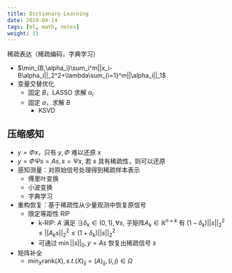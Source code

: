 ```yaml
---
title: Dictionary Learning
date: 2019-04-14
tags: [ml, math, notes]
weight: 11
---
```


稀疏表达（稀疏编码，字典学习）

* $\min_{B,\alpha_i}\sum_i^m||x_i-B\alpha_i||_2^2+\lambda\sum_{i=1}^m||\alpha_i||_1$
* 变量交替优化
    * 固定 $B$，LASSO 求解 $\alpha_i$
    * 固定 $\alpha$，求解 $B$
        * KSVD

## 压缩感知

* $y=\Phi x$，只有 $y,\Phi$ 难以还原 $x$
* $y=\Phi\Psi s=As, s=\Psi x$, 若 $s$ 具有稀疏性，则可以还原
* 感知测量：对原始信号处理得到稀疏样本表示
    * 傅里叶变换
    * 小波变换
    * 字典学习
* 重构恢复：基于稀疏性从少量观测中恢复原信号
    * 限定等距性 RIP
        * k-RIP: $A$ 满足 $\exists\delta_k\in(0,1),\forall s,$ 子矩阵$A_k\in\mathbb{R}^{n\times k}$ 有 $(1-\delta_k)||s||_2^2\leq||A_ks||_2^2\leq(1+\delta_k)||s||^2_2$
        * 可通过 $\min ||s||_0, y=As$ 恢复出稀疏信号 $s$
* 矩阵补全
    * $\min_X \text{rank}(X),s.t. (X)_{ij}=(A)_{ij},(i,j)\in\Omega$
